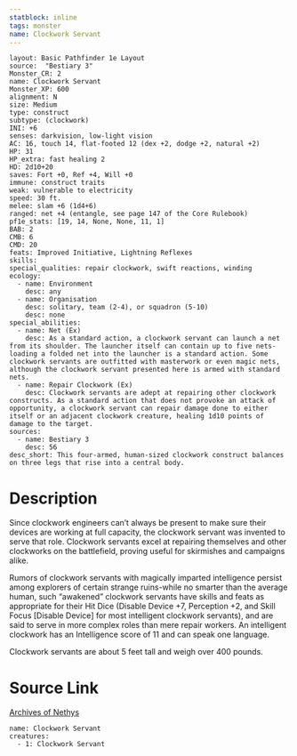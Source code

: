 ```yaml
---
statblock: inline
tags: monster
name: Clockwork Servant
---
```

```statblock
layout: Basic Pathfinder 1e Layout
source:  "Bestiary 3"
Monster_CR: 2
name: Clockwork Servant
Monster_XP: 600
alignment: N
size: Medium
type: construct
subtype: (clockwork)
INI: +6
senses: darkvision, low-light vision
AC: 16, touch 14, flat-footed 12 (dex +2, dodge +2, natural +2)
HP: 31
HP_extra: fast healing 2
HD: 2d10+20
saves: Fort +0, Ref +4, Will +0
immune: construct traits
weak: vulnerable to electricity
speed: 30 ft.
melee: slam +6 (1d4+6)
ranged: net +4 (entangle, see page 147 of the Core Rulebook)
pf1e_stats: [19, 14, None, None, 11, 1]
BAB: 2
CMB: 6
CMD: 20
feats: Improved Initiative, Lightning Reflexes
skills: 
special_qualities: repair clockwork, swift reactions, winding
ecology:
  - name: Environment
    desc: any
  - name: Organisation
    desc: solitary, team (2-4), or squadron (5-10)
    desc: none
special_abilities:
  - name: Net (Ex)
    desc: As a standard action, a clockwork servant can launch a net from its shoulder. The launcher itself can contain up to five nets-loading a folded net into the launcher is a standard action. Some clockwork servants are outfitted with masterwork or even magic nets, although the clockwork servant presented here is armed with standard nets.
  - name: Repair Clockwork (Ex)
    desc: Clockwork servants are adept at repairing other clockwork constructs. As a standard action that does not provoke an attack of opportunity, a clockwork servant can repair damage done to either itself or an adjacent clockwork creature, healing 1d10 points of damage to the target.
sources:
  - name: Bestiary 3
    desc: 56
desc_short: This four-armed, human-sized clockwork construct balances on three legs that rise into a central body.
```
# Description
Since clockwork engineers can’t always be present to make sure their devices are working at full capacity, the clockwork servant was invented to serve that role. Clockwork servants excel at repairing themselves and other clockworks on the battlefield, proving useful for skirmishes and campaigns alike.

Rumors of clockwork servants with magically imparted intelligence persist among explorers of certain strange ruins-while no smarter than the average human, such “awakened” clockwork servants have skills and feats as appropriate for their Hit Dice (Disable Device +7, Perception +2, and Skill Focus [Disable Device] for most intelligent clockwork servants), and are said to serve in more complex roles than mere repair workers. An intelligent clockwork has an Intelligence score of 11 and can speak one language.

Clockwork servants are about 5 feet tall and weigh over 400 pounds.
# Source Link
[Archives of Nethys](https://aonprd.com/MonsterDisplay.aspx?ItemName=Clockwork%20Servant)
```encounter-table
name: Clockwork Servant
creatures:
  - 1: Clockwork Servant
```

